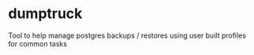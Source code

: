 dumptruck
=========

Tool to help manage postgres backups / restores using user built profiles for common tasks

